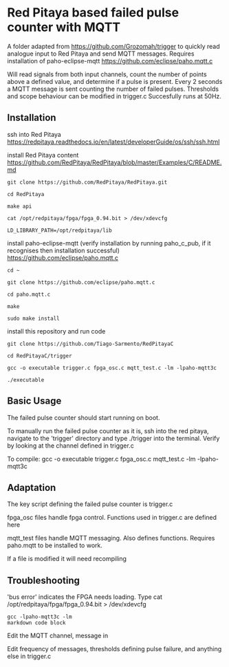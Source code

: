 # Red Pitaya based failed pulse counter with MQTT

A folder adapted from https://github.com/Grozomah/trigger to quickly read analogue input to Red Pitaya and send MQTT messages.
Requires installation of paho-eclipse-mqtt https://github.com/eclipse/paho.mqtt.c 

Will read signals from both input channels, count the number of points above a defined value, and determine if a pulse is present. 
Every 2 seconds a MQTT message is sent counting the number of failed pulses.
Thresholds and scope behaviour can be modified in trigger.c
Succesfully runs at 50Hz.

## Installation

ssh into Red Pitaya https://redpitaya.readthedocs.io/en/latest/developerGuide/os/ssh/ssh.html

install Red Pitaya content https://github.com/RedPitaya/RedPitaya/blob/master/Examples/C/README.md
```
git clone https://github.com/RedPitaya/RedPitaya.git

cd RedPitaya

make api

cat /opt/redpitaya/fpga/fpga_0.94.bit > /dev/xdevcfg

LD_LIBRARY_PATH=/opt/redpitaya/lib
```

install paho-eclipse-mqtt (verify installation by running paho_c_pub, if it recognises then installation successful) https://github.com/eclipse/paho.mqtt.c

```
cd ~

git clone https://github.com/eclipse/paho.mqtt.c

cd paho.mqtt.c

make

sudo make install
```
install this repository and run code

```
git clone https://github.com/Tiago-Sarmento/RedPitayaC

cd RedPitayaC/trigger

gcc -o executable trigger.c fpga_osc.c mqtt_test.c -lm -lpaho-mqtt3c

./executable
```

## Basic Usage

The failed pulse counter should start running on boot.

To manually run the failed pulse counter as it is, ssh into the red pitaya, navigate to the 'trigger' directory and type ./trigger into the terminal.
Verify by looking at the channel defined in trigger.c

To compile:
gcc -o executable trigger.c fpga_osc.c mqtt_test.c -lm -lpaho-mqtt3c

## Adaptation
The key script defining the failed pulse counter is trigger.c

fpga_osc files handle fpga control. Functions used in trigger.c are defined here

mqtt_test files handle MQTT messaging. Also defines functions. Requires paho.mqtt to be installed to work.

If a file is modified it will need recompiling


## Troubleshooting
'bus error' indicates the FPGA needs loading. Type cat /opt/redpitaya/fpga/fpga_0.94.bit > /dev/xdevcfg

```
gcc -lpaho-mqtt3c -lm
markdown code block
```

Edit the MQTT channel, message in 

Edit frequency of messages, thresholds defining pulse failure, and anything else in trigger.c




  
